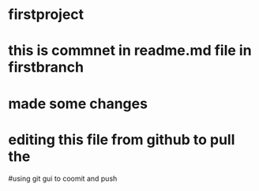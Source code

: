# firstproject

# this is commnet in readme.md file in firstbranch

# made some changes

# editing this file from github to pull the 
#using git gui to coomit and push


